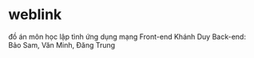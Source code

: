 # weblink
đồ án môn học lập tình ứng dụng mạng
Front-end Khánh Duy
Back-end: Bảo Sam, Văn Minh, Đăng Trung
